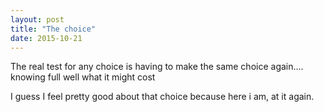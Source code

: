 ```yaml
---
layout: post
title: "The choice"
date: 2015-10-21
---
```


The real test for any choice is having to make the same choice again....
knowing full well what it might cost


I guess I feel pretty good about that choice
because here i am, at it again.
